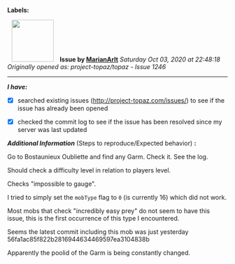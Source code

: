 **Labels:**



<a href="https://github.com/MarianArlt"><img src="https://avatars3.githubusercontent.com/u/1492317?v=4" width="96" height="96" hspace="10"></img></a> **Issue by [MarianArlt](https://github.com/MarianArlt)**
_Saturday Oct 03, 2020 at 22:48:18_
_Originally opened as: project-topaz/topaz - Issue 1246_

----

<!-- place 'x' mark between square [] brackets to checkmark box -->
**_I have:_**

- [x] searched existing issues (http://project-topaz.com/issues/) to see if the issue has already been opened
- [x] checked the commit log to see if the issue has been resolved since my server was last updated

**_Additional Information_** (Steps to reproduce/Expected behavior) **:** 
Go to Bostaunieux Oubliette and find any Garm. Check it. See the log.
Should check a difficulty level in relation to players level.
Checks "impossible to gauge".

I tried to simply set the `mobType` flag to `0` (is currently 16) which did not work.
Most mobs that check "incredibly easy prey" do not seem to have this issue, this is the first occurrence of this type I encountered.
Seems the latest commit including this mob was just yesterday 56fa1ac85f822b2816944634469597ea3104838b
Apparently the poolid of the Garm is being constantly changed.
